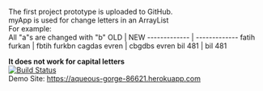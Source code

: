 The first project prototype is uploaded to GitHub.<br>
myApp is used for change letters in an ArrayList<br>
For example:<br>
All "a"s are changed with "b"
OLD           | NEW
------------- | -------------
fatih furkan  | fbtih furkbn
cagdas evren  | cbgdbs evren
bil 481       | bil 481

**It does not work for capital letters**<br>
[![Build Status](https://travis-ci.org/ffurkanhas/myApp.svg?branch=master)](https://travis-ci.org/ffurkanhas/myApp)<br>
Demo Site: https://aqueous-gorge-86621.herokuapp.com
